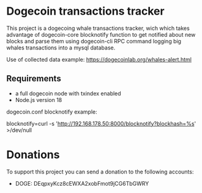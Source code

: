 # Dogecoin transactions tracker
This project is a dogecoing whale transactions tracker, wich which takes advantage of dogecoin-core
blocknotify function to get notified about new blocks and parse them using dogecoin-cli RPC command
logging big whales transactions into a mysql database.

Use of collected data example: https://dogecoinlab.org/whales-alert.html

## Requirements

- a full dogecoin node with txindex enabled
- Node.js version 18

dogecoin.conf blocknotify example:

blocknotify=curl -s 'http://192.168.178.50:8000/blocknotify?blockhash=%s' >/dev/null

# Donations

To support this project you can send a donation to the following accounts:

- DOGE: DEqpxyKcz8cEWXA2xobFmot9jCG6TbGWRY
